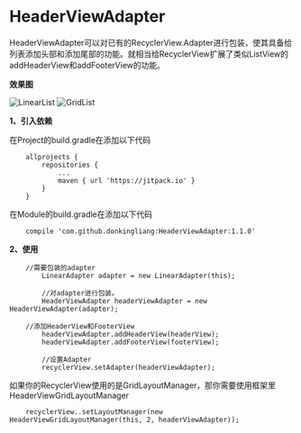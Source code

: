 # HeaderViewAdapter
HeaderViewAdapter可以对已有的RecyclerView.Adapter进行包装，使其具备给列表添加头部和添加尾部的功能。就相当给RecyclerView扩展了类似ListView的addHeaderView和addFooterView的功能。

**效果图** 

![LinearList](https://github.com/donkingliang/HeaderViewAdapter/blob/master/%E6%95%88%E6%9E%9C%E5%9B%BE/LinearList.gif)   ![GridList](https://github.com/donkingliang/HeaderViewAdapter/blob/master/%E6%95%88%E6%9E%9C%E5%9B%BE/GridList.gif)

**1、引入依赖** 

在Project的build.gradle在添加以下代码

```
	allprojects {
		repositories {
			...
			maven { url 'https://jitpack.io' }
		}
	}
```
在Module的build.gradle在添加以下代码

```
	compile 'com.github.donkingliang:HeaderViewAdapter:1.1.0'
```

**2、使用** 
```
	//需要包装的adapter
        LinearAdapter adapter = new LinearAdapter(this);
	
        //对adapter进行包装。
        HeaderViewAdapter headerViewAdapter = new HeaderViewAdapter(adapter);
	
	//添加HeaderView和FooterView
        headerViewAdapter.addHeaderView(headerView);
        headerViewAdapter.addFooterView(footerView);
	
        //设置Adapter
        recyclerView.setAdapter(headerViewAdapter);
```
如果你的RecyclerView使用的是GridLayoutManager，那你需要使用框架里HeaderViewGridLayoutManager
```
	recyclerView..setLayoutManager(new HeaderViewGridLayoutManager(this, 2, headerViewAdapter));
```
